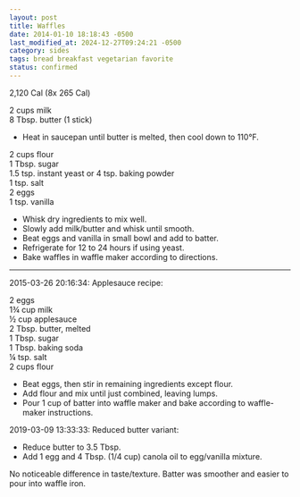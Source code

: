 ```yaml
---
layout: post
title: Waffles
date: 2014-01-10 18:18:43 -0500
last_modified_at: 2024-12-27T09:24:21 -0500
category: sides
tags: bread breakfast vegetarian favorite
status: confirmed
---
```

2,120 Cal (8x 265 Cal)
  
2 cups milk  
8 Tbsp. butter (1 stick)  

* Heat in saucepan until butter is melted, then cool down to 110°F.

2 cups flour  
1 Tbsp. sugar  
1.5 tsp. instant yeast or 4 tsp. baking powder  
1 tsp. salt  
2 eggs  
1 tsp. vanilla  

* Whisk dry ingredients to mix well.
* Slowly add milk/butter and whisk until smooth.
* Beat eggs and vanilla in small bowl and add to batter.
* Refrigerate for 12 to 24 hours if using yeast.
* Bake waffles in waffle maker according to directions.

---

2015-03-26 20:16:34: Applesauce recipe:

2 eggs  
1¾ cup milk  
½ cup applesauce  
2 Tbsp. butter, melted  
1 Tbsp. sugar  
1 Tbsp. baking soda  
¼ tsp. salt  
2 cups flour

* Beat eggs, then stir in remaining ingredients except flour.
* Add flour and mix until just combined, leaving lumps.
* Pour 1 cup of batter into waffle maker and bake according to waffle-maker instructions.

2019-03-09 13:33:33: Reduced butter variant:
* Reduce butter to 3.5 Tbsp.
* Add 1 egg and 4 Tbsp. (1/4 cup) canola oil to egg/vanilla mixture.

No noticeable difference in taste/texture. Batter was smoother and easier to pour
into waffle iron.
